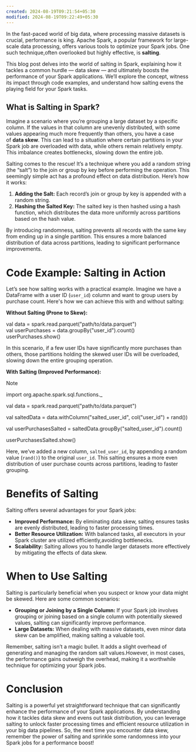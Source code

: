 ```yaml
---
created: 2024-08-19T09:21:54+05:30
modified: 2024-08-19T09:22:49+05:30
---
```

In the fast-paced world of big data, where processing massive datasets is crucial, performance is king. Apache Spark, a popular framework for large-scale data processing, offers various tools to optimize your Spark jobs. One such technique,often overlooked but highly effective, is **salting**.

This blog post delves into the world of salting in Spark, explaining how it tackles a common hurdle — data skew — and ultimately boosts the performance of your Spark applications. We’ll explore the concept, witness its impact through code examples, and understand how salting evens the playing field for your Spark tasks.

## What is Salting in Spark?

Imagine a scenario where you’re grouping a large dataset by a specific column. If the values in that column are unevenly distributed, with some values appearing much more frequently than others, you have a case of **data skew**. This can lead to a situation where certain partitions in your Spark job are overloaded with data, while others remain relatively empty. This imbalance creates bottlenecks, slowing down the entire job.

Salting comes to the rescue! It’s a technique where you add a random string (the “salt”) to the join or group by key before performing the operation. This seemingly simple act has a profound effect on data distribution. Here’s how it works:

1. **Adding the Salt:** Each record’s join or group by key is appended with a random string.
2. **Hashing the Salted Key:** The salted key is then hashed using a hash function, which distributes the data more uniformly across partitions based on the hash value.

By introducing randomness, salting prevents all records with the same key from ending up in a single partition. This ensures a more balanced distribution of data across partitions, leading to significant performance improvements.

# Code Example: Salting in Action

Let’s see how salting works with a practical example. Imagine we have a DataFrame with a user ID (`user_id`) column and want to group users by purchase count. Here's how we can achieve this with and without salting:

**Without Salting (Prone to Skew):**

val data = spark.read.parquet("path/to/data.parquet")  
val userPurchases = data.groupBy("user_id").count()  
userPurchases.show()

In this scenario, if a few user IDs have significantly more purchases than others, those partitions holding the skewed user IDs will be overloaded, slowing down the entire grouping operation.

**With Salting (Improved Performance):**

> [!NOTE]
> 
> import org.apache.spark.sql.functions._  
>   
> val data = spark.read.parquet("path/to/data.parquet")  
>   
> val saltedData = data.withColumn("salted_user_id", col("user_id") + rand())  
>   
> val userPurchasesSalted = saltedData.groupBy("salted_user_id").count()  
>   
> userPurchasesSalted.show()

Here, we’ve added a new column, `salted_user_id`, by appending a random value (`rand()`) to the original `user_id`. This salting ensures a more even distribution of user purchase counts across partitions, leading to faster grouping.

# Benefits of Salting

Salting offers several advantages for your Spark jobs:

- **Improved Performance:** By eliminating data skew, salting ensures tasks are evenly distributed, leading to faster processing times.
- **Better Resource Utilization:** With balanced tasks, all executors in your Spark cluster are utilized efficiently,avoiding bottlenecks.
- **Scalability:** Salting allows you to handle larger datasets more effectively by mitigating the effects of data skew.

# When to Use Salting

Salting is particularly beneficial when you suspect or know your data might be skewed. Here are some common scenarios:

- **Grouping or Joining by a Single Column:** If your Spark job involves grouping or joining based on a single column with potentially skewed values, salting can significantly improve performance.
- **Large Datasets:** When dealing with massive datasets, even minor data skew can be amplified, making salting a valuable tool.

Remember, salting isn’t a magic bullet. It adds a slight overhead of generating and managing the random salt values.However, in most cases, the performance gains outweigh the overhead, making it a worthwhile technique for optimizing your Spark jobs.

# Conclusion

Salting is a powerful yet straightforward technique that can significantly enhance the performance of your Spark applications. By understanding how it tackles data skew and evens out task distribution, you can leverage salting to unlock faster processing times and efficient resource utilization in your big data pipelines. So, the next time you encounter data skew, remember the power of salting and sprinkle some randomness into your Spark jobs for a performance boost!